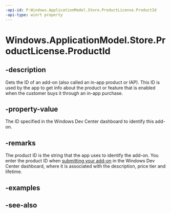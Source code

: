 ```yaml
---
-api-id: P:Windows.ApplicationModel.Store.ProductLicense.ProductId
-api-type: winrt property
---
```


<!-- Property syntax
public string ProductId { get; }
-->

# Windows.ApplicationModel.Store.ProductLicense.ProductId

## -description
Gets the ID of an add-on (also called an in-app product or IAP). This ID is used by the app to get info about the product or feature that is enabled when the customer buys it through an in-app purchase.

## -property-value
The ID specified in the Windows Dev Center dashboard to identify this add-on.

## -remarks
The product ID is the string that the app uses to identify the add-on. You enter the product ID when [submitting your add-on](https://msdn.microsoft.com/windows/uwp/publish/set-your-add-on-product-id) in the Windows Dev Center dashboard, where it is associated with the description, price tier and lifetime.

## -examples

## -see-also
